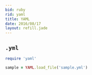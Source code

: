 ```yaml
---
bid: ruby
rid: yaml
title: YAML
date: 2016/08/17
layout: refill.jade
---
```


## `.yml`

```ruby
require 'yaml'

sample = YAML.load_file('sample.yml')
```
